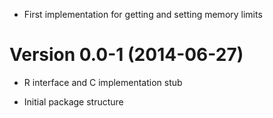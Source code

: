 - First implementation for getting and setting memory limits

Version 0.0-1 (2014-06-27)
===

- R interface and C implementation stub

- Initial package structure

